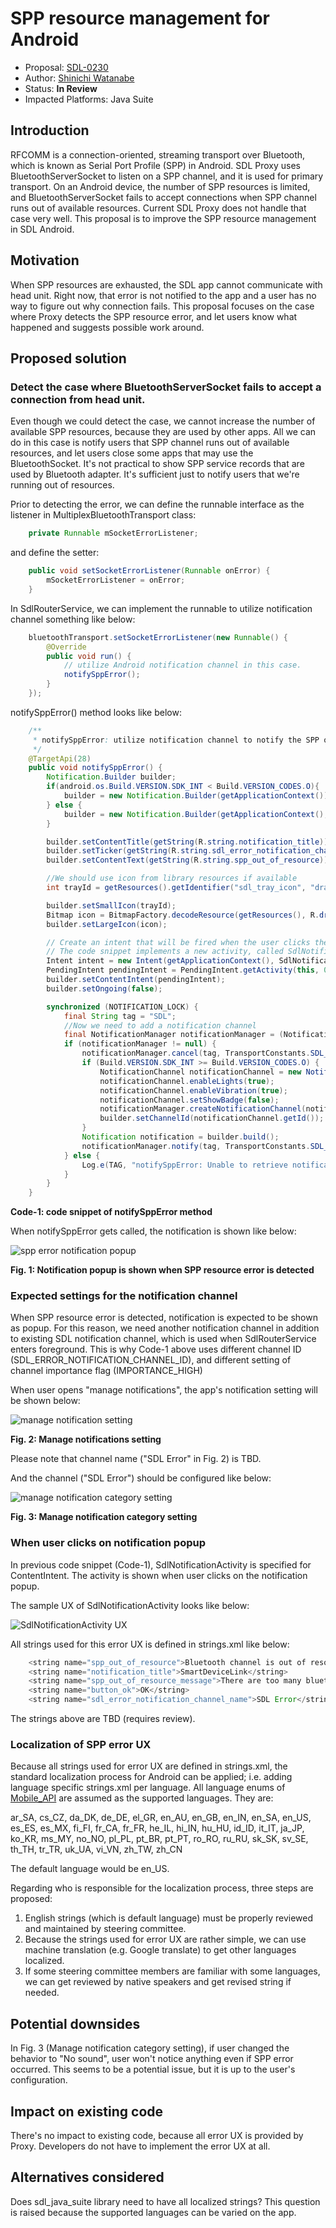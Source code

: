 # SPP resource management for Android

* Proposal: [SDL-0230](0230-spp-resource-management-for-android.md)
* Author: [Shinichi Watanabe](https://github.com/shiniwat)
* Status: **In Review**
* Impacted Platforms: Java Suite

## Introduction

RFCOMM is a connection-oriented, streaming transport over Bluetooth, which is known as Serial Port Profile (SPP) in Android. 
SDL Proxy uses BluetoothServerSocket to listen on a SPP channel, and it is used for primary transport.
On an Android device, the number of SPP resources is limited, and BluetoothServerSocket fails to accept connections when SPP channel runs out of available resources.
Current SDL Proxy does not handle that case very well. This proposal is to improve the SPP resource management in SDL Android.

## Motivation

When SPP resources are exhausted, the SDL app cannot communicate with head unit. Right now, that error is not notified to the app and a user has no way to figure out why connection fails.
This proposal focuses on the case where Proxy detects the SPP resource error, and let users know what happened and suggests possible work around.


## Proposed solution

### Detect the case where BluetoothServerSocket fails to accept a connection from head unit. 
Even though we could detect the case, we cannot increase the number of available SPP resources, because they are used by other apps.
All we can do in this case is notify users that SPP channel runs out of available resources, and let users close some apps that may use the BluetoothSocket. It's not practical to show SPP service records that are used by Bluetooth adapter. It's sufficient just to notify users that we're running out of resources.

Prior to detecting the error, we can define the runnable interface as the listener in MultiplexBluetoothTransport class:
```java
    private Runnable mSocketErrorListener;
```
and define the setter:
```java
    public void setSocketErrorListener(Runnable onError) {
        mSocketErrorListener = onError;
    }
```

In SdlRouterService, we can implement the runnable to utilize notification channel something like below:
```java
    bluetoothTransport.setSocketErrorListener(new Runnable() {
        @Override
        public void run() {
            // utilize Android notification channel in this case.
            notifySppError();
        }
    });
```

notifySppError() method looks like below:
```java
	/**
	 * notifySppError: utilize notification channel to notify the SPP out-of-resource error.
	 */
	@TargetApi(28)
	public void notifySppError() {
		Notification.Builder builder;
		if(android.os.Build.VERSION.SDK_INT < Build.VERSION_CODES.O){
			builder = new Notification.Builder(getApplicationContext());
		} else {
			builder = new Notification.Builder(getApplicationContext(), TransportConstants.SDL_ERROR_NOTIFICATION_CHANNEL_ID);
		}

		builder.setContentTitle(getString(R.string.notification_title));
		builder.setTicker(getString(R.string.sdl_error_notification_channel_name));
		builder.setContentText(getString(R.string.spp_out_of_resource));

		//We should use icon from library resources if available
		int trayId = getResources().getIdentifier("sdl_tray_icon", "drawable", getPackageName());

		builder.setSmallIcon(trayId);
		Bitmap icon = BitmapFactory.decodeResource(getResources(), R.drawable.ic_sdl);
		builder.setLargeIcon(icon);

		// Create an intent that will be fired when the user clicks the notification.
		// The code snippet implements a new activity, called SdlNotificationActivity.
		Intent intent = new Intent(getApplicationContext(), SdlNotificationActivity.class);
		PendingIntent pendingIntent = PendingIntent.getActivity(this, 0, intent, 0);
		builder.setContentIntent(pendingIntent);
		builder.setOngoing(false);

		synchronized (NOTIFICATION_LOCK) {
			final String tag = "SDL";
			//Now we need to add a notification channel
			final NotificationManager notificationManager = (NotificationManager) getSystemService(Context.NOTIFICATION_SERVICE);
			if (notificationManager != null) {
				notificationManager.cancel(tag, TransportConstants.SDL_ERROR_NOTIFICATION_CHANNEL_ID_INT);
				if (Build.VERSION.SDK_INT >= Build.VERSION_CODES.O) {
					NotificationChannel notificationChannel = new NotificationChannel(TransportConstants.SDL_ERROR_NOTIFICATION_CHANNEL_ID, getString(R.string.sdl_error_notification_channel_name), NotificationManager.IMPORTANCE_HIGH);
					notificationChannel.enableLights(true);
					notificationChannel.enableVibration(true);
					notificationChannel.setShowBadge(false);
					notificationManager.createNotificationChannel(notificationChannel);
					builder.setChannelId(notificationChannel.getId());
				}
				Notification notification = builder.build();
				notificationManager.notify(tag, TransportConstants.SDL_ERROR_NOTIFICATION_CHANNEL_ID_INT, notification);
			} else {
				Log.e(TAG, "notifySppError: Unable to retrieve notification Manager service");
			}
		}
	}
```

**Code-1: code snippet of notifySppError method**

When notifySppError gets called, the notification is shown like below:

![spp error notification popup](../assets/proposals/0230-spp-resource-management-for-android/spp_notification_popup.png)

**Fig. 1: Notification popup is shown when SPP resource error is detected**

### Expected settings for the notification channel

When SPP resource error is detected, notification is expected to be shown as popup. For this reason, we need another notification channel in addition to existing SDL notification channel, which is used when SdlRouterService enters foreground.
This is why Code-1 above uses different channel ID (SDL_ERROR_NOTIFICATION_CHANNEL_ID), and different setting of channel importance flag (IMPORTANCE_HIGH)

When user opens "manage notifications", the app's notification setting will be shown below:

![manage notification setting](../assets/proposals/0230-spp-resource-management-for-android/manage_notification_1.png)

**Fig. 2: Manage notifications setting**

Please note that channel name ("SDL Error" in Fig. 2) is TBD.

And the channel ("SDL Error") should be configured like below:

![manage notification category setting](../assets/proposals/0230-spp-resource-management-for-android/manage_notification_2.png)


**Fig. 3: Manage notification category setting**

### When user clicks on notification popup

In previous code snippet (Code-1), SdlNotificationActivity is specified for ContentIntent. The activity is shown when user clicks on the notification popup.

The sample UX of SdlNotificationActivity looks like below:

![SdlNotificationActivity UX](../assets/proposals/0230-spp-resource-management-for-android/spp_error_activity.png)

All strings used for this error UX is defined in strings.xml like below:

```java
    <string name="spp_out_of_resource">Bluetooth channel is out of resource</string>
    <string name="notification_title">SmartDeviceLink</string>
    <string name="spp_out_of_resource_message">There are too many bluetooth apps running on your device. Please close them and try to re-connect</string>
    <string name="button_ok">OK</string>
    <string name="sdl_error_notification_channel_name">SDL Error</string>
```

The strings above are TBD (requires review).

### Localization of SPP error UX

Because all strings used for error UX are defined in strings.xml, the standard localization process for Android can be applied; i.e. adding language specific strings.xml per language.
All language enums of [Mobile_API](https://github.com/smartdevicelink/sdl_core/blob/master/src/components/interfaces/MOBILE_API.xml#L167) are assumed as the supported languages. They are:

ar_SA, cs_CZ, da_DK, de_DE, el_GR, en_AU, en_GB, en_IN, en_SA, en_US, es_ES, es_MX, fi_FI, fr_CA, fr_FR, he_IL, hi_IN, hu_HU, id_ID, it_IT, ja_JP, ko_KR, ms_MY, no_NO, pl_PL, pt_BR, pt_PT, ro_RO, ru_RU, sk_SK, sv_SE, th_TH, tr_TR, uk_UA, vi_VN, zh_TW, zh_CN

The default language would be en_US.

Regarding who is responsible for the localization process, three steps are proposed:
1. English strings (which is default language) must be properly reviewed and maintained by steering committee.
2. Because the strings used for error UX are rather simple, we can use machine translation (e.g. Google translate) to get other languages localized.
3. If some steering committee members are familiar with some languages, we can get reviewed by native speakers and get revised string if needed.

## Potential downsides

In Fig. 3 (Manage notification category setting), if user changed the behavior to "No sound", user won't notice anything even if SPP error occurred. This seems to be a potential issue, but it is up to the user's configuration.


## Impact on existing code

There's no impact to existing code, because all error UX is provided by Proxy. Developers do not have to implement the error UX at all.

## Alternatives considered

Does sdl_java_suite library need to have all localized strings? This question is raised because the supported languages can be varied on the app.
